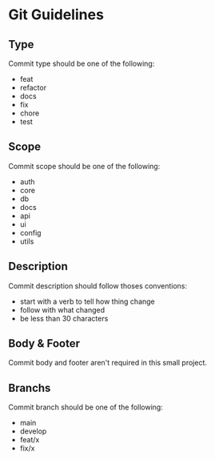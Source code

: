 # Git Guidelines

## Type

Commit type should be one of the following:

-   feat
-   refactor
-   docs
-   fix
-   chore
-   test

## Scope

Commit scope should be one of the following:

-   auth
-   core
-   db
-   docs
-   api
-   ui
-   config
-   utils

## Description

Commit description should follow thoses conventions:

-   start with a verb to tell how thing change
-   follow with what changed
-   be less than 30 characters

## Body & Footer

Commit body and footer aren't required in this small project.

## Branchs

Commit branch should be one of the following:

-   main
-   develop
-   feat/x
-   fix/x
